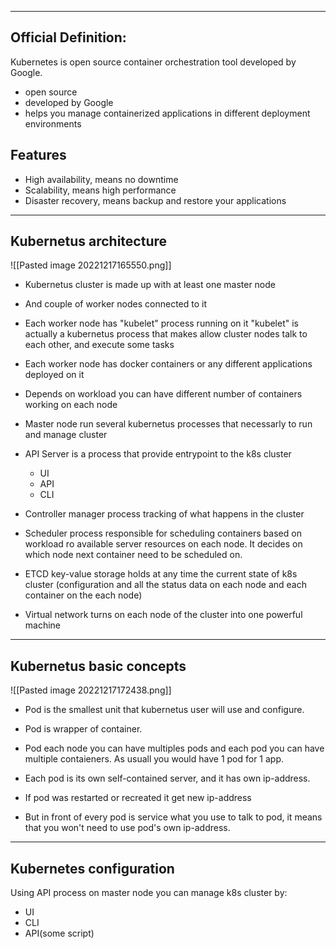***
## Official Definition:

Kubernetes is open source container orchestration tool developed by Google.
- open source
- developed by Google
- helps you manage containerized applications in different deployment environments

## Features
- High availability, means no downtime
- Scalability, means high performance
- Disaster recovery, means backup and restore your applications

***
## Kubernetus architecture

![[Pasted image 20221217165550.png]]

- Kubernetus cluster is made up with at least one master node
- And couple of worker nodes connected to it

- Each worker node has "kubelet" process running on it
	 "kubelet" is actually a kubernetus process that makes allow cluster nodes talk to each other, and execute some tasks
- Each worker node has docker containers or any different applications deployed on it
- Depends on workload you can have different number of containers working on each node

- Master node run several kubernetus processes that necessarly to run and manage cluster
- API Server is a process that provide entrypoint to the k8s cluster
	- UI
	- API
	- CLI
- Controller manager process tracking of what happens in the cluster
- Scheduler process responsible for scheduling containers based on workload ro available server resources on each node. It decides on which node next container need to be scheduled on.
- ETCD key-value storage holds at any time the current state of k8s cluster (configuration and all the status data on each node and each container on the each node)

- Virtual network turns on each node of the cluster into one powerful machine

***
## Kubernetus basic concepts

![[Pasted image 20221217172438.png]]

- Pod is the smallest unit that kubernetus user will use and configure.
- Pod is wrapper of container.
- Pod each node you can have multiples pods and each pod you can have multiple contaieners. As usuall you would have 1 pod for 1 app.

- Each pod is its own self-contained server, and it has own ip-address.
- If pod was restarted or recreated it get new ip-address
- But in front of every pod is service what you use to talk to pod, it means that you won't need to use pod's own ip-address.

***
## Kubernetes configuration

Using API process on master node you can manage k8s cluster by:
- UI
- CLI
- API(some script)
